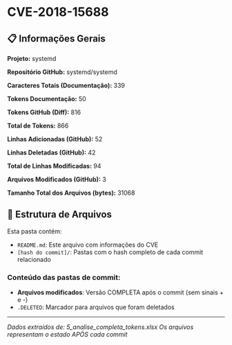 # CVE-2018-15688

## 📋 Informações Gerais

**Projeto:** systemd

**Repositório GitHub:** systemd/systemd

**Caracteres Totais (Documentação):** 339

**Tokens Documentação:** 50

**Tokens GitHub (Diff):** 816

**Total de Tokens:** 866

**Linhas Adicionadas (GitHub):** 52

**Linhas Deletadas (GitHub):** 42

**Total de Linhas Modificadas:** 94

**Arquivos Modificados (GitHub):** 3

**Tamanho Total dos Arquivos (bytes):** 31068


## 📁 Estrutura de Arquivos

Esta pasta contém:

- `README.md`: Este arquivo com informações do CVE
- `[hash do commit]/`: Pastas com o hash completo de cada commit relacionado

### Conteúdo das pastas de commit:

- **Arquivos modificados**: Versão COMPLETA após o commit (sem sinais + e -)
- `.DELETED`: Marcador para arquivos que foram deletados

---

*Dados extraídos de: 5_analise_completa_tokens.xlsx*
*Os arquivos representam o estado APÓS cada commit*
